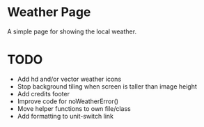 # Weather Page
A simple page for showing the local weather.

# TODO
* Add hd and/or vector weather icons
* Stop background tiling when screen is taller than image height
* Add credits footer
* Improve code for noWeatherError()
* Move helper functions to own file/class
* Add formatting to unit-switch link